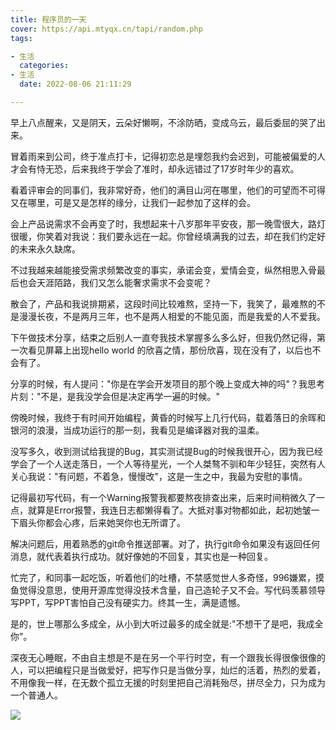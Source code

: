 ```yaml
---
title: 程序员的一天
cover: https://api.mtyqx.cn/tapi/random.php
tags:

- 生活
  categories:
- 生活
  date: 2022-08-06 21:11:29

---
```

早上八点醒来，又是阴天，云朵好懒啊，不涂防晒，变成乌云，最后委屈的哭了出来。

冒着雨来到公司，终于准点打卡，记得初恋总是埋怨我约会迟到，可能被偏爱的人才会有恃无恐，后来我终于学会了准时，却永远错过了17岁时年少的喜欢。

看着评审会的同事们，我非常好奇，他们的满目山河在哪里，他们的可望而不可得又在哪里，可是又是怎样的缘分，让我们一起参加了这样的会。

会上产品说需求不会再变了时，我想起来十八岁那年平安夜，那一晚雪很大，路灯很暖，你笑着对我说：我们要永远在一起。你曾经填满我的过去，却在我们约定好的未来永久缺席。

不过我越来越能接受需求频繁改变的事实，承诺会变，爱情会变，纵然相思入骨最后也会天涯陌路，我们又怎么能奢求需求不会变呢？

散会了，产品和我说排期紧，这段时间比较难熬，坚持一下，我笑了，最难熬的不是漫漫长夜，不是两月三年，也不是两人相爱的不能见面，而是我爱的人不爱我。

下午做技术分享，结束之后别人一直夸我技术掌握多么多么好，但我仍然记得，第一次看见屏幕上出现hello world 的欣喜之情，那份欣喜，现在没有了，以后也不会有了。

分享的时候，有人提问："你是在学会开发项目的那个晚上变成大神的吗"？我思考片刻："不是，是我没学会但是决定再学一遍的时候。"

傍晚时候，我终于有时间开始编程，黄昏的时候写上几行代码，载着落日的余晖和银河的浪漫，当成功运行的那一刻，我看见是编译器对我的温柔。

没写多久，收到测试给我提的Bug，其实测试提Bug的时候我很开心，因为我已经学会了一个人送走落日，一个人等待星光，一个人桀骜不驯和年少轻狂，突然有人关心我说："有问题，不着急，慢慢改"，这是一生之中，我最为安慰的事情。

记得最初写代码，有一个Warning报警我都要熬夜排查出来，后来时间稍微久了一点，就算是Error报警，我连日志都懒得看了。大抵对事对物都如此，起初她皱一下眉头你都会心疼，后来她哭你也无所谓了。

解决问题后，用着熟悉的git命令推送部署。对了，执行git命令如果没有返回任何消息，就代表着执行成功。就好像她的不回复，其实也是一种回复。

忙完了，和同事一起吃饭，听着他们的吐槽，不禁感觉世人多奇怪，996嫌累，摸鱼觉得没意思，使用开源库觉得没技术含量，自己造轮子又不会。写代码羡慕领导写PPT，写PPT害怕自己没有硬实力。终其一生，满是遗憾。

是的，世上哪那么多成全，从小到大听过最多的成全就是:"不想干了是吧，我成全你"。

深夜无心睡眠，不由自主想是不是在另一个平行时空，有一个跟我长得很像很像的人，可以把编程只是当做爱好，把写作只是当做分享，灿烂的活着，热烈的爱着，不用像我一样，在无数个孤立无援的时刻里把自己消耗殆尽，拼尽全力，只为成为一个普通人。

![](https://images-1301128659.cos.ap-beijing.myqcloud.com/IMG_20220325_222803.jpg)